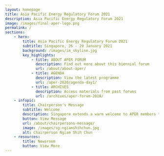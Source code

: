 ```yaml
---
layout: homepage
title: Asia Pacific Energy Regulatory Forum 2021
description: Asia Pacific Energy Regulatory Forum 2021
image: /images/final-aper-logo.png
permalink: /
sections:
    - hero:
        title: Asia Pacific Energy Regulatory Forum 2021
        subtitle: Singapore, 26 - 29 January 2021
        background: /images/in_skyline.jpg
        key_highlights:
            - title: ABOUT APER FORUM
              description: Find out more about this biennial forum
              url: /about/about-aper/
            - title: AGENDA
              description: View the latest programme
              url: /aper-2020/agenda-day1/
            - title: ARCHIVES
              description: Access materials from past forums
              url: /archives/aper-forum-2018/
    - infopic:
        title: Chairperson's Message
        subtitle: Welcome
        description: Singapore extends a warm welcome to APER members to APER Forum 2021, to be held from 26 to 29 January 2021.
        button: View Message
        url: /about/chairpersons-message/
        image: /images/sg-ngiamshihchun.jpg
        alt: Chairperson Ngiam Shih Chun
    - resources:
        title: Newsroom
        button: View More
---
```


